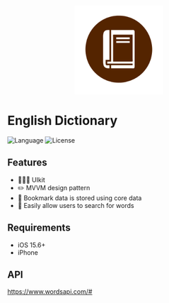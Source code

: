 <p align="center">
<img src="https://github.com/Latteyao/english_dictionary/blob/main/CombineAndMVVM/Resources/Assets.xcassets/AppIcon.appiconset/EnglishDictionaryIcon%20.png" width="200" />
</p>

 
# English Dictionary

![Language](https://img.shields.io/badge/language-swift-brightgreen) ![License](https://img.shields.io/badge/license-MIT-yellow)


## Features
- 🧑🏻‍💻 UIkit
- ✏️ MVVM design pattern
- 🔖 Bookmark data is stored using core data
- 📖 Easily allow users to search for words

## Requirements
- iOS 15.6+
- iPhone

## API
https://www.wordsapi.com/#
